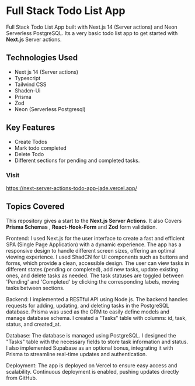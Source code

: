 # Full Stack Todo List App

Full Stack Todo List App built with Next.js 14 (Server actions) and Neon Serverless PostgreSQL.
Its a very basic todo list app to get started with **Next.js** Server actions.

## Technologies Used

- Next js 14 (Server actions)
- Typescript
- Tailwind CSS
- Shadcn-Ui
- Prisma
- Zod
- Neon (Serverless Postgresql)

## Key Features

- Create Todos
- Mark todo completed
- Delete Todo
- Different sections for pending and completed tasks.

### Visit

<https://next-server-actions-todo-app-jade.vercel.app/>

## Topics Covered

This repository gives a start to the **Next.js Server Actions**. It also Covers **Prisma Schemas** , **React-Hook-Form** and **Zod** form validation.

Frontend: I used Next.js for the user interface to create a fast and efficient SPA (Single Page Application) with a dynamic experience. The app has a responsive design to handle different screen sizes, offering an optimal viewing experience. I used ShadCN for UI components such as buttons and forms, which provide a clean, accessible design. The user can view tasks in different states (pending or completed), add new tasks, update existing ones, and delete tasks as needed. The task statuses are toggled between 'Pending' and 'Completed' by clicking the corresponding labels, moving tasks between sections.

Backend: I implemented a RESTful API using Node.js. The backend handles requests for adding, updating, and deleting tasks in the PostgreSQL database. Prisma was used as the ORM to easily define models and manage database schema. I created a "Tasks" table with columns: id, task, status, and created_at.

Database: The database is managed using PostgreSQL. I designed the "Tasks" table with the necessary fields to store task information and status. I also implemented Supabase as an optional bonus, integrating it with Prisma to streamline real-time updates and authentication.

Deployment: The app is deployed on Vercel to ensure easy access and scalability. Continuous deployment is enabled, pushing updates directly from GitHub.
